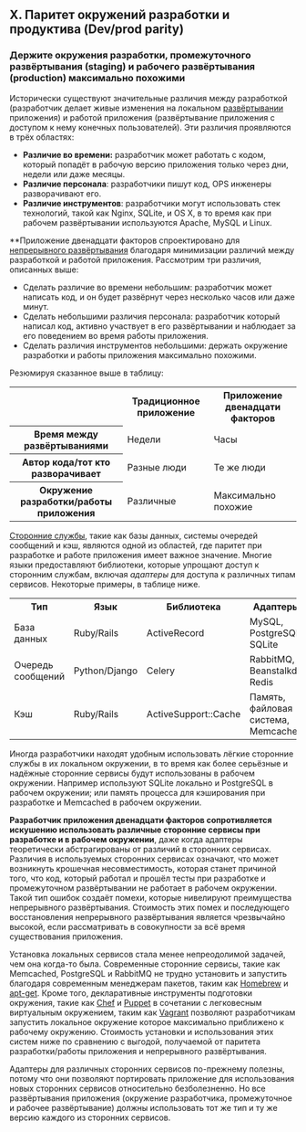 ## X. Паритет окружений разработки и продуктива (Dev/prod parity)
### Держите окружения разработки, промежуточного развёртывания (staging) и рабочего развёртывания (production) максимально похожими

Исторически существуют значительные различия между разработкой (разработчик делает живые изменения на локальном [развёртывании](./codebase) приложения) и работой приложения (развёртывание приложения с доступом к нему конечных пользователей). Эти различия проявляются в трёх областях:

* **Различие во времени:** разработчик может работать с кодом, который попадёт в рабочую версию приложения только через дни, недели или даже месяцы.
* **Различие персонала**: разработчики пишут код, OPS инженеры разворачивают его.
* **Различие инструментов**: разработчики могут использовать стек технологий, такой как Nginx, SQLite, и OS X, в то время как при рабочем развёртывании используются Apache, MySQL и Linux.

**Приложение двенадцати факторов спроектировано для [непрерывного развёртывания](https://avc.com/2011/02/continuous-deployment/) благодаря минимизации различий между разработкой и работой приложения. Рассмотрим три различия, описанных выше:

* Сделать различие во времени небольшим: разработчик может написать код, и он будет развёрнут через несколько часов или даже минут.
* Сделать небольшими различия персонала: разработчик который написал код, активно участвует в его развёртывании и наблюдает за его поведением во время работы приложения.
* Сделать различия инструментов небольшими: держать окружение разработки и работы приложения максимально похожими.

Резюмируя сказанное выше в таблицу:

<table>
  <tr>
    <th></th>
    <th>Традиционное приложение</th>
    <th>Приложение двенадцати факторов</th>
  </tr>
  <tr>
    <th>Время между развёртываниями</th>
    <td>Недели</td>
    <td>Часы</td>
  </tr>
  <tr>
    <th>Автор кода/тот кто разворачивает</th>
    <td>Разные люди</td>
    <td>Те же люди</td>
  </tr>
  <tr>
    <th>Окружение разработки/работы приложения</th>
    <td>Различные</td>
    <td>Максимально похожие</td>
  </tr>
</table>

[Сторонние службы](./backing-services), такие как базы данных, системы очередей сообщений и кэш, являются одной из областей, где паритет при разработке и работе приложения имеет важное значение. Многие языки предоставляют библиотеки, которые упрощают доступ к сторонним службам, включая *адаптеры* для доступа к различных типам сервисов. Некоторые примеры, в таблице ниже.

<table>
  <tr>
    <th>Тип</th>
    <th>Язык</th>
    <th>Библиотека</th>
    <th>Адаптеры</th>
  </tr>
  <tr>
    <td>База данных</td>
    <td>Ruby/Rails</td>
    <td>ActiveRecord</td>
    <td>MySQL, PostgreSQL, SQLite</td>
  </tr>
  <tr>
    <td>Очередь сообщений</td>
    <td>Python/Django</td>
    <td>Celery</td>
    <td>RabbitMQ, Beanstalkd, Redis</td>
  </tr>
  <tr>
    <td>Кэш</td>
    <td>Ruby/Rails</td>
    <td>ActiveSupport::Cache</td>
    <td>Память, файловая система, Memcached</td>
  </tr>
</table>

Иногда разработчики находят удобным использовать лёгкие сторонние службы в их локальном окружении, в то время как более серьёзные и надёжные сторонние сервисы будут использованы в рабочем окружении. Например используют SQLite локально и PostgreSQL в рабочем окружении; или память процесса для кэширования при разработке и Memcached в рабочем окружении.

**Разработчик приложения двенадцати факторов сопротивляется искушению использовать различные сторонние сервисы при разработке и в рабочем окружении**, даже когда адаптеры теоретически абстрагированы от различий в сторонних сервисах. Различия в используемых сторонних сервисах означают, что может возникнуть крошечная несовместимость, которая станет причиной того, что код, который работал и прошёл тесты при разработке и промежуточном развёртывании не работает в рабочем окружении. Такой тип ошибок создаёт помехи, которые нивелируют преимущества непрерывного развёртывания. Стоимость этих помех и последующего восстановления непрерывного развёртывания является чрезвычайно высокой, если рассматривать в совокупности за всё время существования приложения.

Установка локальных сервисов стала менее непреодолимой задачей, чем она когда-то была. Современные сторонние сервисы, такие как Memcached, PostgreSQL и RabbitMQ не трудно установить и запустить благодаря современным менеджерам пакетов, таким как [Homebrew](https://mxcl.github.com/homebrew/) и [apt-get](https://help.ubuntu.com/community/AptGet/Howto). Кроме того, декларативные инструменты подготовки окружения, такие как [Chef](https://www.opscode.com/chef/) и [Puppet](http://docs.puppetlabs.com/) в сочетании с легковесным виртуальным окружением, таким как [Vagrant](https://vagrantup.com/) позволяют разработчикам запустить локальное окружение которое максимально приближено к рабочему окружению. Стоимость установки и использования этих систем ниже по сравнению с выгодой, получаемой от паритета разработки/работы приложения и непрерывного развёртывания.

Адаптеры для различных сторонних сервисов по-прежнему полезны, потому что они позволяют портировать приложение для использования новых сторонних сервисов относительно безболезненно. Но все развёртывания приложения (окружение разработчика, промежуточное и рабочее развёртывание) должны использовать тот же тип и ту же версию каждого из сторонних сервисов.
